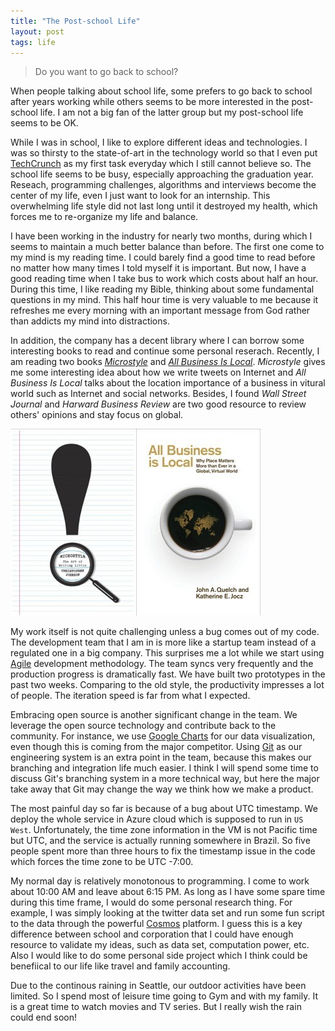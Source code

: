 ```yaml
---
title: "The Post-school Life"
layout: post
tags: life
---
```


> Do you want to go back to school?

When people talking about school life, some prefers to go back to school after years working while others seems to be more interested in the post-school life. I am not a big fan of the latter group but my post-school life seems to be OK. 

While I was in school, I like to explore different ideas and technologies. I was so thirsty to the state-of-art in the technology world so that I even put [TechCrunch][1] as my first task everyday which I still cannot believe so. The school life seems to be busy, especially approaching the graduation year. Reseach, programming challenges, algorithms and interviews become the center of my life, even I just want to look for an internship. This overwhelming life style did not last long until it destroyed my health, which forces me to re-organize my life and balance.

I have been working in the industry for nearly two months, during which I seems to maintain a much better balance than before. The first one come to my mind is my reading time. I could barely find a good time to read before no matter how many times I told myself it is important. But now, I have a good reading time when I take bus to work which costs about half an hour. During this time, I like reading my Bible, thinking about some fundamental questions in my mind. This half hour time is very valuable to me because it refreshes me every morning with an important message from God rather than addicts my mind into distractions.

In addition, the company has a decent library where I can borrow some interesting books to read and continue some personal reserach. Recently, I am reading two books [_Microstyle_][2] and [_All Business Is Local_][3]. _Microstyle_ gives me some interesting idea about how we write tweets on Internet and _All Business Is Local_ talks about the location importance of a business in vitural world such as Internet and social networks. Besides, I found _Wall Street Journal_ and _Harward Business Review_ are two good resource to review others' opinions and stay focus on global.

![Books](/images/books.png)

My work itself is not quite challenging unless a bug comes out of my code. The development team that I am in is more like a startup team instead of a regulated one in a big company. This surprises me a lot while we start using [Agile][4] development methodology. The team syncs very frequently and the production progress is dramatically fast. We have built two prototypes in the past two weeks. Comparing to the old style, the productivity impresses a lot of people. The iteration speed is far from what I expected. 

Embracing open source is another significant change in the team. We leverage the open source technology and contribute back to the community. For instance, we use [Google Charts][5] for our data visualization, even though this is coming from the major competitor. Using [Git][6] as our engineering system is an extra point in the team, because this makes our branching and integration life much easier. I think I will spend some time to discuss Git's branching system in a more technical way, but here the major take away that Git may change the way we think how we make a product.  

The most painful day so far is because of a bug about UTC timestamp. We deploy the whole service in Azure cloud which is supposed to run in `US West`. Unfortunately, the time zone information in the VM is not Pacific time but UTC, and the service is actually running somewhere in Brazil. So five people spent more than three hours to fix the timestamp issue in the code which forces the time zone to be UTC -7:00.

My normal day is relatively monotonous to programming. I come to work about 10:00 AM and leave about 6:15 PM. As long as I have some spare time during this time frame, I would do some personal research thing. For example, I was simply looking at the twitter data set and run some fun script to the data through the powerful [Cosmos][7] platform. I guess this is a key difference between school and corporation that I could have enough resource to validate my ideas, such as data set, computation power, etc. Also I would like to do some personal side project which I think could be benefiical to our life like travel and family accounting.

Due to the continous raining in Seattle, our outdoor activities have been limited. So I spend most of leisure time going to Gym and with my family. It is a great time to watch movies and TV series. But I really wish the rain could end soon!  

[1]: https://techcrunch.com
[2]: http://www.amazon.com/Microstyle-The-Art-Writing-Little/dp/039334181X
[3]: http://www.amazon.com/All-Business-Is-Local-Matters/dp/B00AKQDKJM 
[4]: http://en.wikipedia.org/wiki/Scrum_(software_development)
[5]: https://developers.google.com/chart/
[6]: http://git-scm.com/
[7]: http://blogs.msdn.com/b/seliot/archive/2010/11/05/cosmos-petabytes-perfectly-processed-perfunctorily.aspx